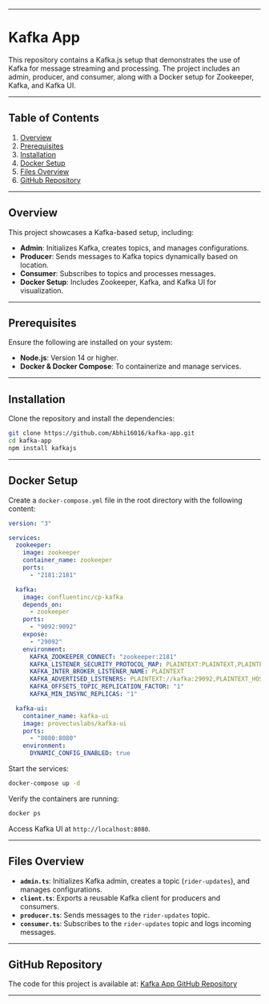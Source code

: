 

---

# Kafka App

This repository contains a Kafka.js setup that demonstrates the use of Kafka for message streaming and processing. The project includes an admin, producer, and consumer, along with a Docker setup for Zookeeper, Kafka, and Kafka UI.

---

## Table of Contents

1. [Overview](#overview)  
2. [Prerequisites](#prerequisites)  
3. [Installation](#installation)  
4. [Docker Setup](#docker-setup)  
5. [Files Overview](#files-overview)  
6. [GitHub Repository](#github-repository)  

---

## Overview

This project showcases a Kafka-based setup, including:

- **Admin**: Initializes Kafka, creates topics, and manages configurations.  
- **Producer**: Sends messages to Kafka topics dynamically based on location.  
- **Consumer**: Subscribes to topics and processes messages.  
- **Docker Setup**: Includes Zookeeper, Kafka, and Kafka UI for visualization.  

---

## Prerequisites

Ensure the following are installed on your system:

- **Node.js**: Version 14 or higher.  
- **Docker & Docker Compose**: To containerize and manage services.  

---

## Installation

Clone the repository and install the dependencies:

```bash
git clone https://github.com/Abhi16016/kafka-app.git
cd kafka-app
npm install kafkajs
```

---

## Docker Setup

Create a `docker-compose.yml` file in the root directory with the following content:

```yaml
version: "3"

services:
  zookeeper:
    image: zookeeper
    container_name: zookeeper
    ports:
      - "2181:2181"

  kafka:
    image: confluentinc/cp-kafka
    depends_on:
      - zookeeper
    ports:
      - "9092:9092"
    expose:
      - "29092"
    environment:
      KAFKA_ZOOKEEPER_CONNECT: "zookeeper:2181"
      KAFKA_LISTENER_SECURITY_PROTOCOL_MAP: PLAINTEXT:PLAINTEXT,PLAINTEXT_HOST:PLAINTEXT
      KAFKA_INTER_BROKER_LISTENER_NAME: PLAINTEXT
      KAFKA_ADVERTISED_LISTENERS: PLAINTEXT://kafka:29092,PLAINTEXT_HOST://localhost:9092
      KAFKA_OFFSETS_TOPIC_REPLICATION_FACTOR: "1"
      KAFKA_MIN_INSYNC_REPLICAS: "1"

  kafka-ui:
    container_name: kafka-ui
    image: provectuslabs/kafka-ui
    ports:
      - "8080:8080"
    environment:
      DYNAMIC_CONFIG_ENABLED: true
```

Start the services:

```bash
docker-compose up -d
```

Verify the containers are running:

```bash
docker ps
```

Access Kafka UI at `http://localhost:8080`.

---

## Files Overview

- **`admin.ts`**: Initializes Kafka admin, creates a topic (`rider-updates`), and manages configurations.  
- **`client.ts`**: Exports a reusable Kafka client for producers and consumers.  
- **`producer.ts`**: Sends messages to the `rider-updates` topic.  
- **`consumer.ts`**: Subscribes to the `rider-updates` topic and logs incoming messages.  

---

## GitHub Repository

The code for this project is available at: [Kafka App GitHub Repository](https://github.com/Abhi16016/kafka-app)

---
